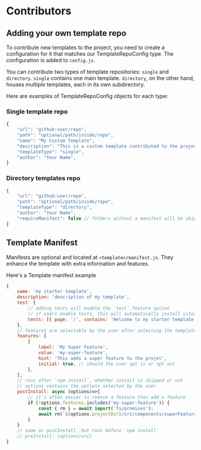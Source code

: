 # Contributors

## Adding your own template repo
To contribute new templates to the project, you need to create a configuration for it that matches our TemplateRepoConfig type. The configuration is added to `config.js`.

You can contribute two types of template repositories: `single` and `directory`. `single` contains one main template. `directory`, on the other hand, houses multiple templates, each in its own subdirectory.

Here are examples of TemplateRepoConfig objects for each type:

### Single template repo
```javascript
{
    "url": "github:user/repo",
    "path": "optional/path/inside/repo",
    "name": "My Custom Template",
    "description": "This is a custom template contributed to the project.",
    "templateType": "single",
    "author": "Your Name",
}
```

### Directory templates repo
```javascript
{
    "url": "github:user/repo",
    "path": "optional/path/inside/repo",
    "templateType": "directory",
    "author": "Your Name",
    "requireManifest": false // folders without a manifest will be skipped
}
```

## Template Manifest
Manifests are optional and located at `<template>/manifest.js`. They enhance the template with extra information and features.

Here's a Template manifest example
```javascript
{
    name: 'my starter template',
    description: 'description of my template',    
    test: {
        // adding tests will enable the `test` feature option
        // if users enable tests, this will automatically install vitest to the project
        tests: [{ page: '/', contains: 'Welcome to my starter template' }],
    },
    // features are selectable by the user after selecting the template
    features: [
        {
            label: 'My Super Feature',
            value: 'my-super-feature',
            hint: 'This adds a super feature to the projet',
            initial: true, // should the user opt in or opt out
        },
    ],    
    // runs after `npm install`, whether install is skipped or not
    // options contains the options selected by the user
    postInstall: async (options)=>{        
        // it's often easier to remove a feature than add a feature
        if (!options.features.includes('my-super-feature')) {
            const { rm } = await import('fs/promises');
            await rm(`${options.projectDir}/src/components/superFeature.js`);
        }
    }
    // same as postInstall, but runs before `npm install`
    // preInstall: (options)=>{}
}